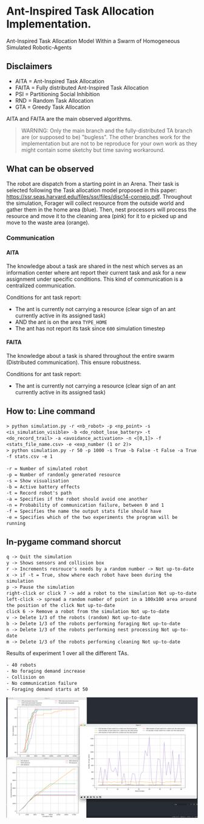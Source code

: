 # Ant-Inspired Task Allocation Implementation.
Ant-Inspired Task Allocation Model Within a Swarm of Homogeneous Simulated Robotic-Agents

## Disclaimers
- AITA = Ant-Inspired Task Allocation
- FAITA = Fully distributed Ant-Inspired Task Allocation
- PSI = Partitioning Social Inhibition
- RND = Random Task Allocation
- GTA = Greedy Task Allocation

AITA and FAITA are the main observed algorithms.

> WARNING: Only the main branch and the fully-distributed TA branch are (or supposed to be) "bugless". The other branches work for the implementation but are not to be reproduce for your own work as they might contain some sketchy but time saving workaround.

## What can be observed
The robot are dispatch from a starting point in an Arena. Their task is selected following the Task allocation model proposed in this paper: https://ssr.seas.harvard.edu/files/ssr/files/disc14-cornejo.pdf.
Throughout the simulation, Forager will collect resource from the outside world and gather them in the home area (blue). Then, nest processors will process the resource and move it to the cleaning area (pink) for it to e picked up and move to the waste area (orange).

### Communication
#### AITA
The knowledge about a task are shared in the nest which serves as an information center where ant report their current task and ask for
a new assignment under specific conditions. This kind of communication is a centralized communication.

Conditions for ant task report:
- The ant is currently not carrying a resource (clear sign of an ant currently active in its assigned task)
- AND the ant is on the area `TYPE_HOME`
- The ant has not report its task since `600` simulation timestep

#### FAITA
The knowledge about a task is shared throughout the entire swarm (Distributed communication). This ensure robustness.

Conditions for ant task report:
- The ant is currently not carrying a resource (clear sign of an ant currently active in its assigned task)

## How to: Line command
```
> python simulation.py -r <nb_robot> -p <np_point> -s <is_simulation_visible> -b <do_robot_lose_battery> -t <do_record_trail> -a <avoidance_activation> -n <[0,1]> -f <stats_file_name.csv> -e <exp_number (1 or 2)>
> python simulation.py -r 50 -p 1000 -s True -b False -t False -a True -f stats.csv -e 1

-r = Number of simulated robot
-p = Number of randomly generated resource
-s = Show visualisation
-b = Active battery effects
-t = Record robot's path
-a = Specifies if the robot should avoid one another
-n = Probability of communication failure, between 0 and 1
-f = Specifies the name the output stats file should have
-e = Specifies which of the two experiments the program will be running
```

## In-pygame command shorcut
```
q -> Quit the simulation
y -> Shows sensors and collision box
r -> Increments resrouce's needs by a random number -> Not up-to-date
x -> if -t = True, show where each robot have been during the simulation
p -> Pause the simulation
right-click or click 7 -> add a robot to the simulation Not up-to-date
left-click -> spread a random number of point in a 100x100 area around the position of the click Not up-to-date
click 6 -> Remove a robot from the simulation Not up-to-date
v -> Delete 1/3 of the robots (random) Not up-to-date
b -> Delete 1/3 of the robots performing foraging Not up-to-date
n -> Delete 1/3 of the robots performing nest processing Not up-to-date
m -> Delete 1/3 of the robots performing cleaning Not up-to-date
```




Results of experiment 1 over all the different TAs. 
```
- 40 robots
- No foraging demand increase
- Collision on
- No communication failure
- Foraging demand starts at 50
```
![IMAGE ALT TEXT HERE](https://github.com/alevani/master_project/blob/main/assets/all.png)